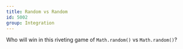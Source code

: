 ```yaml
---
title: Random vs Random
id: 5002
group: Integration
---
```


Who will win in this riveting game of <code class="js plain">Math.random()</code> vs <code class="js plain">Math.random()</code>?
